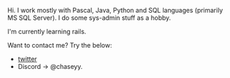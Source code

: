 Hi. I work mostly with Pascal, Java, Python and SQL languages (primarily MS SQL Server). I do some sys-admin stuff as a hobby.

I'm currently learning rails. 

Want to contact me? Try the below: 
- [twitter](https://x.com/ActuallyChaseyy)
- Discord -> @chaseyy.
